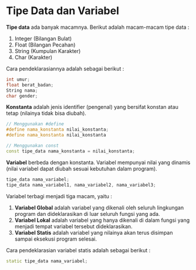 # Tipe Data dan Variabel

**Tipe data** ada banyak macamnya. Berikut adalah macam-macam tipe data :
1. Integer (Bilangan Bulat)
2. Float (Bilangan Pecahan)
3. String (Kumpulan Karakter)
4. Char (Karakter)

Cara pendeklarasiannya adalah sebagai berikut :

```cpp
int umur;
float berat_badan;
String nama;
char gender;
```

**Konstanta** adalah jenis identifier (pengenal) yang bersifat konstan atau tetap (nilainya tidak bisa diubah).

```cpp
// Menggunakan #define
#define nama_konstanta nilai_konstanta;
#define nama_konstanta nilai_konstanta

// Menggunakan const
const tipe_data nama_konstanta = nilai_konstanta;
```

**Variabel** berbeda dengan konstanta. Variabel mempunyai nilai yang dinamis (nilai variabel dapat diubah sesuai kebutuhan dalam program).

```cpp
tipe_data nama_variabel;
tipe_data nama_variabel1, nama_variabel2, nama_variabel3;
```

Variabel terbagi menjadi tiga macam, yaitu :
1. **Variabel Global** adalah variabel yang dikenali oleh seluruh lingkungan program dan dideklarasikan di luar seluruh fungsi yang ada.
2. **Variabel Lokal** adalah variabel yang hanya dikenali di dalam fungsi yang menjadi tempat variabel tersebut dideklarasikan.
3. **Variabel Statis** adalah variabel yang nilainya akan terus disimpan sampai eksekusi program selesai.
    
Cara pendeklarasian variabel statis adalah sebagai berikut : 

```cpp
static tipe_data nama_variabel;
```
